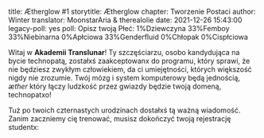 title: Ætherglow #1
storytitle: Ætherglow 
chapter: Tworzenie Postaci
author: Winter
translator: MoonstarAria & therealolie
date: 2021-12-26 15:43:00
legacy-poll: yes
poll: Opisz twoją Płeć:
      1%Dziewczyna
      33%Femboy
      33%Niebinarna
      0%Apłciowa
      33%Genderfluid
      0%Chłopak
      0%Cispłciowa

Witaj w **Akademii Translunar**! Ty szczęściarzu, osobo kandydująca na bycie technopatą, zostałxś zaakceptowanx do programu, który sprawi, że nie będziesz zwykłym człowiekiem, da ci umiejętności, których większość nigdy nie zrozumie. Twój mózg i system komputerowy będą jednością, *æther* który łączy ludzkość przez gwiazdy będzie twoją domeną, technopatxo!

Tuż po twoich czternastych urodzinach dostałxś tą ważną wiadomość. Zanim zaczniemy cię trenować, musisz dokończyć twoją rejestrację studentx: